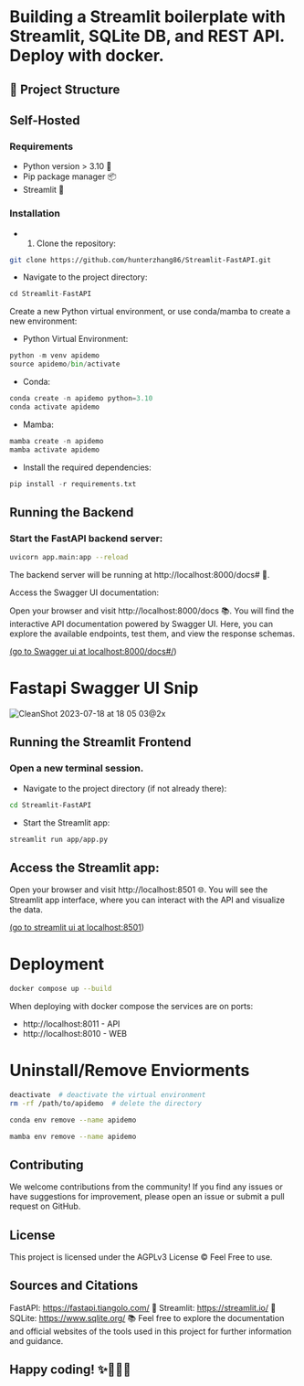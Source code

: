 
# Building a Streamlit boilerplate with Streamlit, SQLite DB, and REST API. Deploy with docker.

## 🚀 Project Structure

## Self-Hosted

### Requirements

- Python version > 3.10 🐍
- Pip package manager 📦
- Streamlit 🌟

### Installation

- 1. Clone the repository:

```bash
git clone https://github.com/hunterzhang86/Streamlit-FastAPI.git
```


- Navigate to the project directory:

```python
cd Streamlit-FastAPI
```

  Create a new Python virtual environment, or use conda/mamba to create a new environment:

- Python Virtual Environment:

```python
python -m venv apidemo
source apidemo/bin/activate
```

- Conda:

```python
conda create -n apidemo python=3.10
conda activate apidemo
```

- Mamba:

```python
mamba create -n apidemo
mamba activate apidemo
```


- Install the required dependencies:

```python
pip install -r requirements.txt
```
## Running the Backend
### Start the FastAPI backend server:

```bash
uvicorn app.main:app --reload
```

The backend server will be running at http://localhost:8000/docs# 🚀.

Access the Swagger UI documentation:

Open your browser and visit http://localhost:8000/docs 📚. You will find the interactive API documentation powered by Swagger UI. Here, you can explore the available endpoints, test them, and view the response schemas.

[(go to Swagger ui at localhost:8000/docs#/](http://localhost:8000/docs#/))

# Fastapi Swagger UI Snip
![CleanShot 2023-07-18 at 18 05 03@2x](https://github.com/pranjalpruthi/apidemo/assets/47497714/f5f9d329-b486-44e3-985d-146b87cf25b5)


## Running the Streamlit Frontend
### Open a new terminal session.

- Navigate to the project directory (if not already there):

```bash
cd Streamlit-FastAPI
```

- Start the Streamlit app:

```bash
streamlit run app/app.py
```

## Access the Streamlit app:

Open your browser and visit http://localhost:8501 🌐. You will see the Streamlit app interface, where you can interact with the API and visualize the data.

[(go to streamlit ui at localhost:8501](http://localhost:8501))


# Deployment
```bash
docker compose up --build
```
When deploying with docker compose the services are on ports:

*  http://localhost:8011 - API
*  http://localhost:8010 - WEB

# Uninstall/Remove Enviorments
```bash
deactivate  # deactivate the virtual environment
rm -rf /path/to/apidemo  # delete the directory

conda env remove --name apidemo

mamba env remove --name apidemo
```

## Contributing
We welcome contributions from the community! If you find any issues or have suggestions for improvement, please open an issue or submit a pull request on GitHub.

## License
This project is licensed under the AGPLv3 License ©️ Feel Free to use.

## Sources and Citations
FastAPI: https://fastapi.tiangolo.com/ 🚀
Streamlit: https://streamlit.io/ 🌟
SQLite: https://www.sqlite.org/ 📚
Feel free to explore the documentation and official websites of the tools used in this project for further information and guidance.

## Happy coding! ✨🎉👩‍💻
